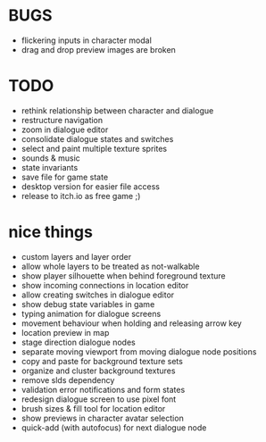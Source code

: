 # BUGS
- flickering inputs in character modal
- drag and drop preview images are broken

# TODO
- rethink relationship between character and dialogue
- restructure navigation
- zoom in dialogue editor
- consolidate dialogue states and switches
- select and paint multiple texture sprites
- sounds & music
- state invariants
- save file for game state
- desktop version for easier file access
- release to itch.io as free game ;)

# nice things
- custom layers and layer order
- allow whole layers to be treated as not-walkable
- show player silhouette when behind foreground texture
- show incoming connections in location editor
- allow creating switches in dialogue editor
- show debug state variables in game
- typing animation for dialogue screens
- movement behaviour when holding and releasing arrow key
- location preview in map
- stage direction dialogue nodes
- separate moving viewport from moving dialogue node positions
- copy and paste for background texture sets
- organize and cluster background textures
- remove slds dependency
- validation error notifications and form states
- redesign dialogue screen to use pixel font
- brush sizes & fill tool for location editor
- show previews in character avatar selection
- quick-add (with autofocus) for next dialogue node
